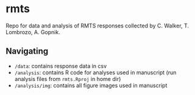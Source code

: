 # rmts

Repo for data and analysis of RMTS responses collected by C. Walker, T. Lombrozo, A. Gopnik.

## Navigating
- `/data`: contains response data in csv
- `/analysis`: contains R code for analyses used in manuscript (run analysis files from `rmts.Rproj` in home dir)
- `/analysis/img`: contains all figure images used in manuscript


